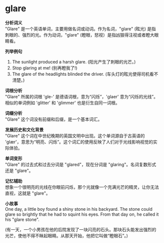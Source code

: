 # glare

**分析词义**  
"Glare" 是一个英语单词，主要用做名词或动词。作为名词，"glare" (眩光) 是指刺眼的、强烈的光。作为动词，"glare" (瞪眼，怒视）是指凶狠得注视或者瞪大眼睛看。

  

**列举例句**

  

1.  The sunlight produced a harsh glare. (阳光产生了刺眼的光芒。)
2.  Stop glaring at me! (别再瞪我了!)
3.  The glare of the headlights blinded the driver. (车头灯的眩光使得司机看不清楚。)

  

**词根分析**  
"Glare" 所属的词根 'gle-' 是德语词根，意为“闪烁”，'glaer' 意为“闪烁的光线”。相似的单词例如 'glitter' 和 'glimmer' 也是衍生自同一词根。

  

**词缀分析**  
"Glare" 这个词没有前缀和后缀，是一个基本词汇。

  

**发展历史和文化背景**  
"Glare" 这个词在中世纪晚期的英国文明中出现。这个单词源自于古英语的 'glær'，意思为“明亮、闪烁”。这个词汇的使用反映了人们对于光线影响视觉的实际体验。

  

**单词变形**  
"Glare" 的过去式和过去分词是 "glared"，现在分词是 "glaring"。名词复数形式还是 "glare"。

  

**记忆辅助**  
想象一个很明亮的光线在你眼前闪烁，那个光就像一个充满光芒的精灵，让你无法直视，这就是 "glare"。

  

**小故事**  
One day, a little boy found a shiny stone in his backyard. The stone could glare so brightly that he had to squint his eyes. From that day on, he called it his "glare stone".

  

(有一天，一个小男孩在他的后院发现了一块闪亮的石头。那块石头能发出强烈的光芒，使他不得不眯起眼睛。从那天开始，他把它叫做“瞪眼石”。)
